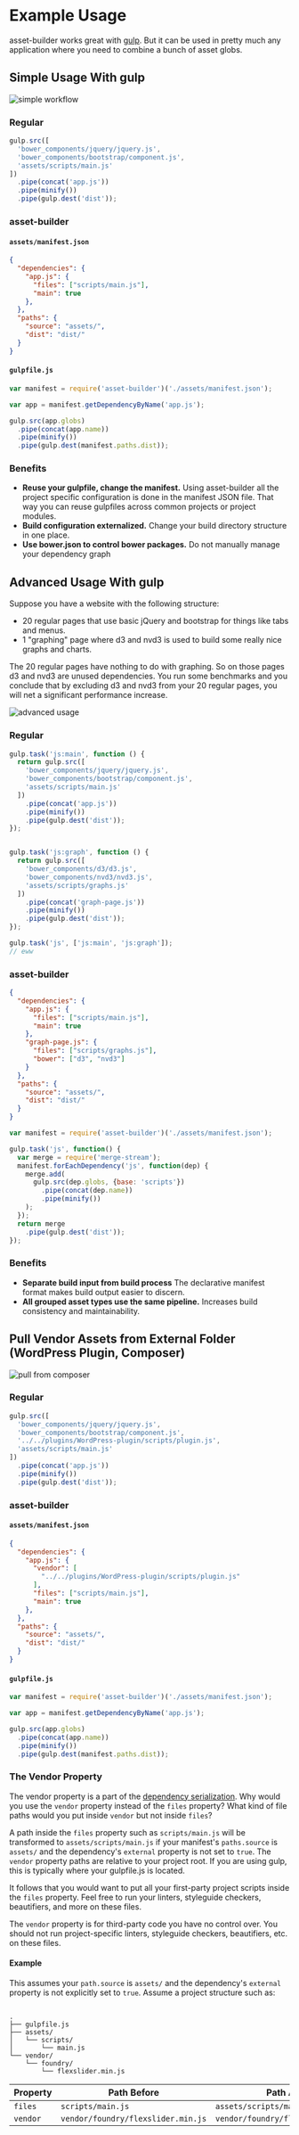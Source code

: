 Example Usage
=============

asset-builder works great with [gulp][]. But it can be used in pretty much any application where you need to combine a bunch of asset globs.

## Simple Usage With gulp

![simple workflow](images/example1-simple.png)

### Regular

```js
gulp.src([
  'bower_components/jquery/jquery.js',
  'bower_components/bootstrap/component.js',
  'assets/scripts/main.js'
])
  .pipe(concat('app.js'))
  .pipe(minify())
  .pipe(gulp.dest('dist'));
```

### asset-builder

#### `assets/manifest.json`

```json
{
  "dependencies": {
    "app.js": {
      "files": ["scripts/main.js"],
      "main": true
    },
  },
  "paths": {
    "source": "assets/",
    "dist": "dist/"
  }
}
```

#### `gulpfile.js`

```js
var manifest = require('asset-builder')('./assets/manifest.json');

var app = manifest.getDependencyByName('app.js');

gulp.src(app.globs)
  .pipe(concat(app.name))
  .pipe(minify())
  .pipe(gulp.dest(manifest.paths.dist));
```

### Benefits

- **Reuse your gulpfile, change the manifest.** Using asset-builder all the project specific configuration is done in the manifest JSON file. That way you can reuse gulpfiles across common projects or project modules.
- **Build configuration externalized.** Change your build directory structure in one place.
- **Use bower.json to control bower packages.** Do not manually manage your dependency graph

## Advanced Usage With gulp

Suppose you have a website with the following structure:

- 20 regular pages that use basic jQuery and bootstrap for things like tabs and menus.
- 1 "graphing" page where d3 and nvd3 is used to build some really nice graphs and charts.

The 20 regular pages have nothing to do with graphing. So on those pages d3 and nvd3 are unused dependencies. You run some benchmarks and you conclude that by excluding d3 and nvd3 from your 20 regular pages, you will net a significant performance increase.

![advanced usage](images/example2-js.png)

### Regular

```js
gulp.task('js:main', function () {
  return gulp.src([
    'bower_components/jquery/jquery.js',
    'bower_components/bootstrap/component.js',
    'assets/scripts/main.js'
  ])
    .pipe(concat('app.js'))
    .pipe(minify())
    .pipe(gulp.dest('dist'));
});


gulp.task('js:graph', function () {
  return gulp.src([
    'bower_components/d3/d3.js',
    'bower_components/nvd3/nvd3.js',
    'assets/scripts/graphs.js'
  ])
    .pipe(concat('graph-page.js'))
    .pipe(minify())
    .pipe(gulp.dest('dist'));
});

gulp.task('js', ['js:main', 'js:graph']);
// eww
```

### asset-builder

```json
{
  "dependencies": {
    "app.js": {
      "files": ["scripts/main.js"],
      "main": true
    },
    "graph-page.js": {
      "files": ["scripts/graphs.js"],
      "bower": ["d3", "nvd3"]
    }
  },
  "paths": {
    "source": "assets/",
    "dist": "dist/"
  }
}
```

```js
var manifest = require('asset-builder')('./assets/manifest.json');

gulp.task('js', function() {
  var merge = require('merge-stream');
  manifest.forEachDependency('js', function(dep) {
    merge.add(
      gulp.src(dep.globs, {base: 'scripts'})
        .pipe(concat(dep.name))
        .pipe(minify())
    );
  });
  return merge
    .pipe(gulp.dest('dist'));
});
```

### Benefits

- **Separate build input from build process** The declarative manifest format makes build output easier to discern.
- **All grouped asset types use the same pipeline.** Increases build consistency and maintainability.

## Pull Vendor Assets from External Folder (WordPress Plugin, Composer)

![pull from composer](images/example3-composer.png)

### Regular

```js
gulp.src([
  'bower_components/jquery/jquery.js',
  'bower_components/bootstrap/component.js',
  '../../plugins/WordPress-plugin/scripts/plugin.js',
  'assets/scripts/main.js'
])
  .pipe(concat('app.js'))
  .pipe(minify())
  .pipe(gulp.dest('dist'));
```

### asset-builder

#### `assets/manifest.json`

```json
{
  "dependencies": {
    "app.js": {
      "vendor": [
        "../../plugins/WordPress-plugin/scripts/plugin.js"
      ],
      "files": ["scripts/main.js"],
      "main": true
    },
  },
  "paths": {
    "source": "assets/",
    "dist": "dist/"
  }
}
```

#### `gulpfile.js`

```js
var manifest = require('asset-builder')('./assets/manifest.json');

var app = manifest.getDependencyByName('app.js');

gulp.src(app.globs)
  .pipe(concat(app.name))
  .pipe(minify())
  .pipe(gulp.dest(manifest.paths.dist));
```

### The Vendor Property

The vendor property is a part of the [dependency serialization][dependency]. Why
would you use the `vendor` property instead of the `files` property? What kind
of file paths would you put inside `vendor` but not inside `files`?

A path inside the `files` property such as `scripts/main.js` will be transformed
to `assets/scripts/main.js` if your manifest's `paths.source` is `assets/` and
the dependency's `external` property is not set to `true`. The `vendor` property
paths are relative to your project root. If you are using gulp, this is
typically where your gulpfile.js is located.

It follows that you would want to put all your first-party project scripts
inside the `files` property. Feel free to run your linters, styleguide checkers,
beautifiers, and more on these files.

The `vendor` property is for third-party code you have no control over. You
should not run project-specific linters, styleguide checkers, beautifiers, etc.
on these files.


#### Example

This assumes your `path.source` is `assets/` and the dependency's `external`
property is not explicitly set to `true`. Assume a project structure such as:

<pre><code>
.
├── gulpfile.js
├── assets/
│   └── scripts/
│       └── main.js
└── vendor/
    └── foundry/
        └── flexslider.min.js
</code></pre>

<table class="table">
  <thead>
    <tr>
      <th>Property</th>
      <th>Path Before</th>
      <th>Path After</th>
    </tr>
  </thead>
  <tbody>
    <tr>
      <td><code>files</code></td>
      <td><code>scripts/main.js</code></td>
      <td><code>assets/scripts/main.js</code></td>
    </tr>
    <tr>
      <td><code>vendor</code></td>
      <td><code>vendor/foundry/flexslider.min.js</code></td>
      <td><code>vendor/foundry/flexslider.min.js</code></td>
    </tr>
  </tbody>
</table>

[gulp]: http://gulpjs.com/
[dependency]: spec.md#serialization-dependency
[paths]: spec.md#serialization-paths
